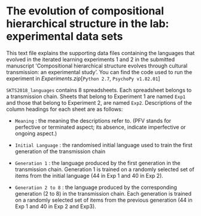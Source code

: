 # The evolution of compositional hierarchical structure in the lab: experimental data sets

This text file explains the supporting data files containing the languages that evolved in the iterated learning experiments 1 and 2 in the submitted manuscript 'Compositional hierarchical structure evolves through cultural transmission: an experimental study’. You can find the code used to run the experiment in _Experiments.zip_[`Python 2.7`, `PsychoPy v1.82.01`]

`SKTS2018_languages` contains 8 spreadsheets. Each spreadsheet belongs to a transmission chain.  Sheets that belong to Experiment 1 are named `Exp1` and  those that belong to Experiment 2, are named `Exp2`. Descriptions of the column headings for each sheet are as follows: 

- `Meaning` : the meaning the descriptions refer to. (PFV stands for perfective or terminated aspect; its absence, indicate imperfective or ongoing aspect.) 

- `Initial Language` : the randomised initial language used to train the first generation of the transmission chain 

- `Generation 1` : the language produced by the first generation in the transmission chain. Generation 1 is trained on a randomly selected set of items from the initial language (44 in Exp 1 and 40 in Exp 2).
 
- `Generation 2 to 8` : the language produced by the corresponding generation (2 to 8) in the transmission chain. Each generation is trained on a randomly selected set of items from the previous generation (44 in Exp 1 and 40 in Exp 2 and Exp3).
